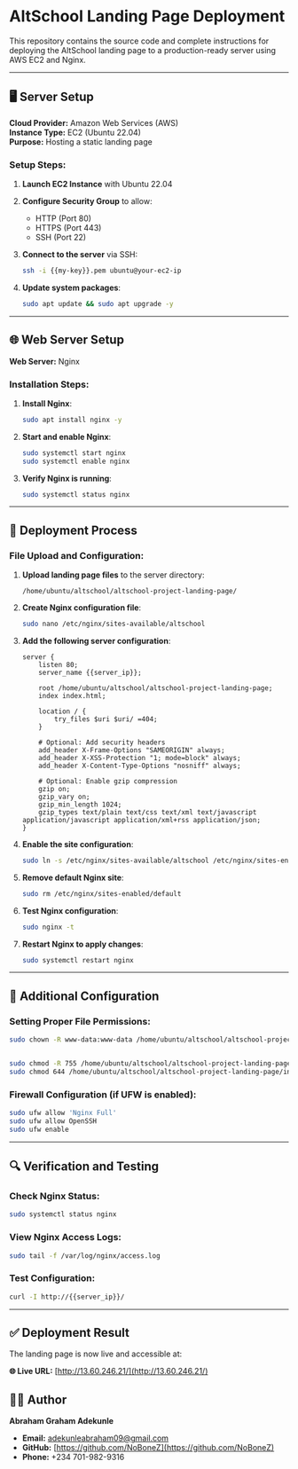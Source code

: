 # AltSchool Landing Page Deployment

This repository contains the source code and complete instructions for deploying the AltSchool landing page to a production-ready server using AWS EC2 and Nginx.

---

## 🖥️ Server Setup

**Cloud Provider:** Amazon Web Services (AWS)  
**Instance Type:** EC2 (Ubuntu 22.04)  
**Purpose:** Hosting a static landing page

### Setup Steps:

1. **Launch EC2 Instance** with Ubuntu 22.04
2. **Configure Security Group** to allow:
   - HTTP (Port 80)
   - HTTPS (Port 443)
   - SSH (Port 22)

3. **Connect to the server** via SSH:
   ```bash
   ssh -i {{my-key}}.pem ubuntu@your-ec2-ip
   ```

4. **Update system packages**:
   ```bash
   sudo apt update && sudo apt upgrade -y
   ```

---

## 🌐 Web Server Setup

**Web Server:** Nginx

### Installation Steps:

1. **Install Nginx**:
   ```bash
   sudo apt install nginx -y
   ```

2. **Start and enable Nginx**:
   ```bash
   sudo systemctl start nginx
   sudo systemctl enable nginx
   ```

3. **Verify Nginx is running**:
   ```bash
   sudo systemctl status nginx
   ```

---

## 🚀 Deployment Process

### File Upload and Configuration:

1. **Upload landing page files** to the server directory:
   ```
   /home/ubuntu/altschool/altschool-project-landing-page/
   ```

2. **Create Nginx configuration file**:
   ```bash
   sudo nano /etc/nginx/sites-available/altschool
   ```

3. **Add the following server configuration**:
   ```nginx
   server {
       listen 80;
       server_name {{server_ip}};

       root /home/ubuntu/altschool/altschool-project-landing-page;
       index index.html;

       location / {
           try_files $uri $uri/ =404;
       }

       # Optional: Add security headers
       add_header X-Frame-Options "SAMEORIGIN" always;
       add_header X-XSS-Protection "1; mode=block" always;
       add_header X-Content-Type-Options "nosniff" always;

       # Optional: Enable gzip compression
       gzip on;
       gzip_vary on;
       gzip_min_length 1024;
       gzip_types text/plain text/css text/xml text/javascript application/javascript application/xml+rss application/json;
   }
   ```

4. **Enable the site configuration**:
   ```bash
   sudo ln -s /etc/nginx/sites-available/altschool /etc/nginx/sites-enabled/
   ```

5. **Remove default Nginx site**:
   ```bash
   sudo rm /etc/nginx/sites-enabled/default
   ```

6. **Test Nginx configuration**:
   ```bash
   sudo nginx -t
   ```

7. **Restart Nginx to apply changes**:
   ```bash
   sudo systemctl restart nginx
   ```

---

## 🔧 Additional Configuration

### Setting Proper File Permissions:
```bash
sudo chown -R www-data:www-data /home/ubuntu/altschool/altschool-project-landing-page/


sudo chmod -R 755 /home/ubuntu/altschool/altschool-project-landing-page/
sudo chmod 644 /home/ubuntu/altschool/altschool-project-landing-page/index.html
```

### Firewall Configuration (if UFW is enabled):
```bash
sudo ufw allow 'Nginx Full'
sudo ufw allow OpenSSH
sudo ufw enable
```

---

## 🔍 Verification and Testing

### Check Nginx Status:
```bash
sudo systemctl status nginx
```

### View Nginx Access Logs:
```bash
sudo tail -f /var/log/nginx/access.log
```

### Test Configuration:
```bash
curl -I http://{{server_ip}}/
```

---

## ✅ Deployment Result

The landing page is now live and accessible at:

**🌐 Live URL:** [http://13.60.246.21/](http://13.60.246.21/)








## 👨‍💻 Author

**Abraham Graham Adekunle**  
- **Email:** adekunleabraham09@gmail.com
- **GitHub:** [https://github.com/NoBoneZ](https://github.com/NoBoneZ)
- **Phone:** +234 701-982-9316



